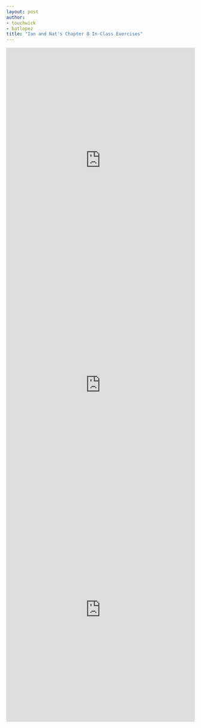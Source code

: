 ```yaml
---
layout: post
author:
- touchwick
- batlopez
title: "Ian and Nat's Chapter 8 In-Class Exercises"
---
```


<iframe src="https://trinket.io/embed/python/d9f1621ff4" width="100%" height="600" frameborder="0" marginwidth="0" marginheight="0" allowfullscreen></iframe>


<iframe src="https://trinket.io/embed/python/c4e2f7a3c2" width="100%" height="600" frameborder="0" marginwidth="0" marginheight="0" allowfullscreen></iframe>


<iframe src="https://trinket.io/embed/python/b365b700f8" width="100%" height="600" frameborder="0" marginwidth="0" marginheight="0" allowfullscreen></iframe>


